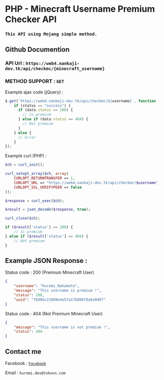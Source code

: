 # PHP - Minecraft Username Premium Checker API

### `This API using Mojang simple method.`

## Github Documention

### API Url : `https://web4.nankaji-dev.tk/api/checkmc/{minecraft_username}`

### METHOD SUPPORT : `GET`

Example ajax code (jQuery) :

```javascript
$.get(`https://web4.nankaji-dev.tk/api/checkmc/${username}`, function (data, status) {
    if (status == "success") {
      if (data.status == 200) {
        // Is premium
      } else if (data.status == 404) {
        // Not premium
      }
    } else {
      // Error
    }
});
```

Example curl (PHP) :

```php
$ch = curl_init();

curl_setopt_array($ch, array(
    CURLOPT_RETURNTRANSFER => 1,
    CURLOPT_URL => "https://web4.nankaji-dev.tk/api/checkmc/$username",
    CURLOPT_SSL_VERIFYPEER => false
));

$response = curl_exec($ch);

$result = json_decode($response, true);

curl_close($ch);

if ($result['status'] == 200) {
    // Is premium
} else if ($result['status'] == 404) {
    // Not premium
}
```

## Example JSON Response :

Status code : 200 (Premium Minecraft User)

```json
{
    "username": "Kuromi_Nakamoto",
    "message": "This username is premium !",
    "status": 200,
    "uuid": "f8d0bc21808e4e57a17b806f8a0a948f"
}
```

Status code : 404 (Not Premium Minecraft User)

```json
{
    "message": "This username is not premium !",
    "status": 404
}
```

## Contact me

Facebook : [`Facebook`](https://www.facebook.com/Nankaji.Minato/)

Email : `kuromi.dev@tokovn.com`
